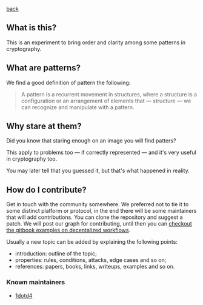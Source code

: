[back](README.md)

## What is this?

This is an experiment to bring order and clarity among some patterns in cryptography.

## What are patterns?

We find a good definition of pattern the following:

> A pattern is a recurrent movement in structures, where a structure is a configuration or an arrangement of elements that — structure — we can recognize and manipulate with a pattern.

## Why stare at them?

Did you know that staring enough on an image you will find patters?

This apply to problems too — if correctly represented — and it's very useful in cryptography too.

You may later tell that you guessed it, but that's what happened in reality.

## How do I contribute?

Get in touch with the community somewhere. We preferred not to tie it to some distinct platform or protocol, in the end there will be some maintainers that will add contributions. You can clone the repository and suggest a patch. We will post our graph for contributing, until then you can [checkout the gitbook examples on decentalized workflows](https://git-scm.com/book/en/v2/Distributed-Git-Distributed-Workflows).

Usually a new topic can be added by explaining the following points:

- introduction: outline of the topic;
- properties: rules, conditions, attacks, edge cases and so on;
- references: papers, books, links, writeups, examples and so on.

### Known maintainers

- [1dotd4](https://1dotd4.github.io/)

